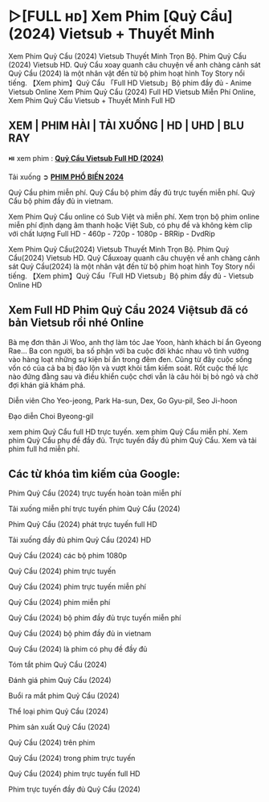 # ▷[FULL ʜᴅ] Xem Phim [Quỷ Cẩu] (2024) Vietsub + Thuyết Minh

Xem Phim Quỷ Cẩu (2024) Vietsub Thuyết Minh Trọn Bộ. Phim Quỷ Cẩu (2024) Vietsub HD. Quỷ Cẩu xoay quanh câu chuyện về anh chàng cảnh sát Quỷ Cẩu (2024) là một nhân vật đến từ bộ phim hoạt hình Toy Story nổi tiếng. 【Xem phim】Quỷ Cẩu 「Full HD Vietsub」Bộ phim đầy đủ - Anime Vietsub Online Xem Phim Quỷ Cẩu (2024) Full HD Vietsub Miễn Phí Online, Xem Phim Quỷ Cẩu Vietsub + Thuyết Minh Full HD

## XEM | PHIM HÀI | TẢI XUỐNG | HD | UHD | BLU RAY

⏯️ xem phim : **[Quỷ Cẩu Vietsub Full HD (2024)](https://jasstwatch.com/vi/movie/1222274)**

Tải xuống ➲ **[PHIM PHỔ BIẾN 2024](https://jasstwatch.com/vi/movie/1222274)**

Quỷ Cẩu phim miễn phí. Quỷ Cẩu bộ phim đầy đủ trực tuyến miễn phí. Quỷ Cẩu bộ phim đầy đủ in vietnam.

Xem Phim Quỷ Cẩu online có Sub Việt và miễn phí. Xem trọn bộ phim online miễn phí định dạng âm thanh hoặc Việt Sub, có phụ đề và không kèm clip với chất lượng Full HD - 460p - 720p - 1080p - BRRip - DvdRip

Xem Phim Quỷ Cẩu(2024) Vietsub Thuyết Minh Trọn Bộ. Phim Quỷ Cẩu(2024) Vietsub HD. Quỷ Cẩuxoay quanh câu chuyện về anh chàng cảnh sát Quỷ Cẩu(2024) là một nhân vật đến từ bộ phim hoạt hình Toy Story nổi tiếng. 【Xem phim】Quỷ Cẩu「Full HD Vietsub」Bộ phim đầy đủ - Vietsub Online HD

## Xem Full HD Phim Quỷ Cẩu 2024 Việtsub đã có bản Vietsub rồi nhé Online

Bà mẹ đơn thân Ji Woo, anh thợ làm tóc Jae Yoon, hành khách bí ẩn Gyeong Rae… Ba con người, ba số phận với ba cuộc đời khác nhau vô tình vướng vào hàng loạt những sự kiện bí ẩn trong đêm đen. Cũng từ đây cuộc sống vốn có của cả ba bị đảo lộn và vượt khỏi tầm kiểm soát. Rốt cuộc thế lực nào đứng đằng sau và điều khiển cuộc chơi vẫn là câu hỏi bị bỏ ngỏ và chờ đợi khán giả khám phá.

Diễn viên Cho Yeo-jeong, Park Ha-sun, Dex, Go Gyu-pil, Seo Ji-hoon

Đạo diễn Choi Byeong-gil

xem phim Quỷ Cẩu full HD trực tuyến. xem phim Quỷ Cẩu miễn phí. Xem phim Quỷ Cẩu phụ đề đầy đủ. Trực tuyến đầy đủ phim Quỷ Cẩu. Xem và tải phim full hd miễn phí.

## Các từ khóa tìm kiếm của Google:

Phim Quỷ Cẩu (2024) trực tuyến hoàn toàn miễn phí

Tải xuống miễn phí trực tuyến phim Quỷ Cẩu (2024)

Phim Quỷ Cẩu (2024) phát trực tuyến full HD

Tải xuống đầy đủ phim Quỷ Cẩu (2024) HD

Quỷ Cẩu (2024) các bộ phim 1080p

Quỷ Cẩu (2024) phim trực tuyến

Quỷ Cẩu (2024) phim trực tuyến miễn phí

Quỷ Cẩu (2024) phim miễn phí

Quỷ Cẩu (2024) bộ phim đầy đủ trực tuyến miễn phí

Quỷ Cẩu (2024) bộ phim đầy đủ in vietnam

Quỷ Cẩu (2024) là phim có phụ đề đầy đủ

Tóm tắt phim Quỷ Cẩu (2024)

Đánh giá phim Quỷ Cẩu (2024)

Buổi ra mắt phim Quỷ Cẩu (2024)

Thể loại phim Quỷ Cẩu (2024)

Phim sản xuất Quỷ Cẩu (2024)

Quỷ Cẩu (2024) trên phim

Quỷ Cẩu (2024) trong phim trực tuyến

Quỷ Cẩu (2024) phim trực tuyến full HD

Phim trực tuyến đầy đủ Quỷ Cẩu (2024)
